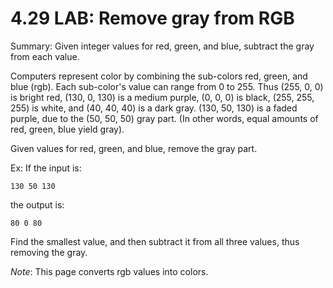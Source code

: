 # 4.29 LAB: Remove gray from RGB
Summary: Given integer values for red, green, and blue, subtract the gray from each value.

Computers represent color by combining the sub-colors red, green, and blue (rgb).
Each sub-color's value can range from 0 to 255.
Thus (255, 0, 0) is bright red, (130, 0, 130) is a medium purple, (0, 0, 0) is black, (255, 255, 255) is white, and (40, 40, 40) is a dark gray.
(130, 50, 130) is a faded purple, due to the (50, 50, 50) gray part.
(In other words, equal amounts of red, green, blue yield gray).

Given values for red, green, and blue, remove the gray part.

Ex: If the input is:
```
130 50 130
```

the output is:
```
80 0 80
```

Find the smallest value, and then subtract it from all three values, thus removing the gray.

_Note_: This page converts rgb values into colors.
